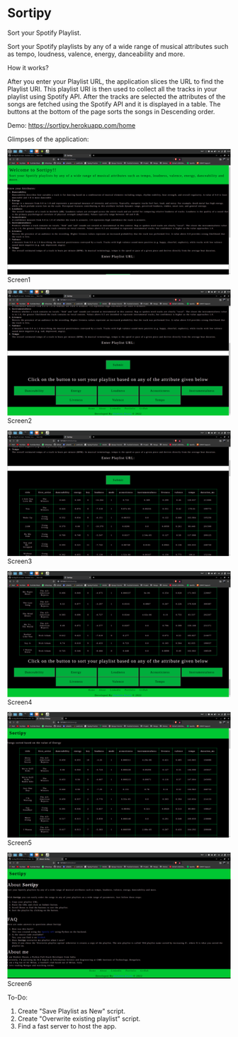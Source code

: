 # Sortipy
Sort your Spotify Playlist.

Sort your Spotify playlists by any of a wide range of musical attributes such as tempo, loudness, valence, energy, danceability and more.

How it works?

After you enter your Playlist URL, the application slices the URL to find the Playlist URI. This playlist URI is then used to collect all the tracks in your playlist using Spotify API.
After the tracks are selected the attributes of the songs are fetched using the Spotify API and it is displayed in a table.
The buttons at the bottom of the page sorts the songs in Descending order.


Demo: https://sortipy.herokuapp.com/home

Glimpses of the application: 

![ScreenShot](https://github.com/Shaheer-rossoneri14/Sortipy/blob/main/SS/Screenshot%20from%202022-05-13%2015-23-53.png)
Screen1



![ScreenShot](https://github.com/Shaheer-rossoneri14/Sortipy/blob/main/SS/Screenshot%20from%202022-05-13%2015-24-11.png)
Screen2



![ScreenShot](https://github.com/Shaheer-rossoneri14/Sortipy/blob/main/SS/Screenshot%20from%202022-05-13%2015-25-14.png)
Screen3



![ScreenShot](https://github.com/Shaheer-rossoneri14/Sortipy/blob/main/SS/Screenshot%20from%202022-05-13%2015-25-29.png)
Screen4



![ScreenShot](https://github.com/Shaheer-rossoneri14/Sortipy/blob/main/SS/Screenshot%20from%202022-05-13%2015-17-08.png)
Screen5



![ScreenShot](https://github.com/Shaheer-rossoneri14/Sortipy/blob/main/SS/Screenshot%20from%202022-05-13%2015-17-53.png)
Screen6


To-Do:
1. Create "Save Playlist as New" script.
2. Create "Overwrite existing playlist" script.
3. Find a fast server to host the app.

